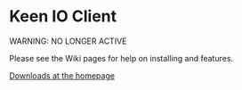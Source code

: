 # Keen IO Client

WARNING: NO LONGER ACTIVE

Please see the Wiki pages for help on installing and features.

[Downloads at the homepage](http://firebellys.github.com/KeenIO-DotNet)


